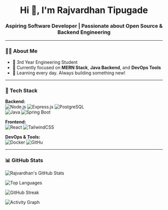 <h1 align="center">Hi 👋, I'm Rajvardhan Tipugade</h1>
<h3 align="center">Aspiring Software Developer | Passionate about Open Source & Backend Engineering</h3>

---

### 👨‍💻 About Me

- 🎯 3rd Year Engineering Student  
- 🌱 Currently focused on **MERN Stack**, **Java Backend**, and **DevOps Tools**
- 🚀 Learning every day. Always building something new!

---

### 🔧 Tech Stack

**Backend:**  
![Node.js](https://img.shields.io/badge/-Node.js-339933?style=flat&logo=node.js&logoColor=white)
![Express.js](https://img.shields.io/badge/-Express.js-000000?style=flat&logo=express&logoColor=white)
![PostgreSQL](https://img.shields.io/badge/-PostgreSQL-4169E1?style=flat&logo=postgresql&logoColor=white)  
![Java](https://img.shields.io/badge/-Java-007396?style=flat&logo=java&logoColor=white)
![Spring Boot](https://img.shields.io/badge/-SpringBoot-6DB33F?style=flat&logo=spring-boot&logoColor=white)

**Frontend:**  
![React](https://img.shields.io/badge/-React-61DAFB?style=flat&logo=react&logoColor=black)
![TailwindCSS](https://img.shields.io/badge/-TailwindCSS-38B2AC?style=flat&logo=tailwind-css&logoColor=white)

**DevOps & Tools:**  
![Docker](https://img.shields.io/badge/-Docker-2496ED?style=flat&logo=docker&logoColor=white)
![GitHu]()


---

### 📊 GitHub Stats

![Rajvardhan's GitHub Stats](https://github-readme-stats.vercel.app/api?username=RajvardhanT7747&show_icons=true&theme=tokyonight&count_private=true)

![Top Languages](https://github-readme-stats.vercel.app/api/top-langs/?username=RajvardhanT7747&layout=compact&theme=tokyonight)

![GitHub Streak](https://streak-stats.demolab.com?user=RajvardhanT7747&theme=tokyonight&hide_border=true)


![Activity Graph](https://github-readme-activity-graph.vercel.app/graph?username=RajvardhanT7747&theme=react-dark&hide_border=true)


